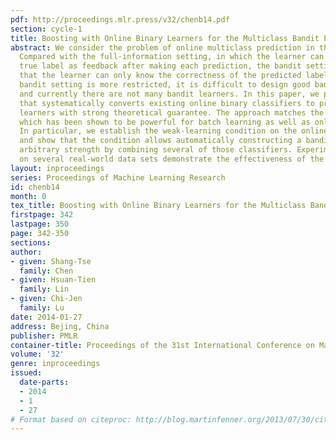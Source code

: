 ```yaml
---
pdf: http://proceedings.mlr.press/v32/chenb14.pdf
section: cycle-1
title: Boosting with Online Binary Learners for the Multiclass Bandit Problem
abstract: We consider the problem of online multiclass prediction in the bandit setting.
  Compared with the full-information setting, in which the learner can receive the
  true label as feedback after making each prediction, the bandit setting assumes
  that the learner can only know the correctness of the predicted label. Because the
  bandit setting is more restricted, it is difficult to design good bandit learners
  and currently there are not many bandit learners. In this paper, we propose an approach
  that systematically converts existing online binary classifiers to promising bandit
  learners with strong theoretical guarantee. The approach matches the idea of boosting,
  which has been shown to be powerful for batch learning as well as online learning.
  In particular, we establish the weak-learning condition on the online binary classifiers,
  and show that the condition allows automatically constructing a bandit learner with
  arbitrary strength by combining several of those classifiers. Experimental results
  on several real-world data sets demonstrate the effectiveness of the proposed approach.
layout: inproceedings
series: Proceedings of Machine Learning Research
id: chenb14
month: 0
tex_title: Boosting with Online Binary Learners for the Multiclass Bandit Problem
firstpage: 342
lastpage: 350
page: 342-350
sections: 
author:
- given: Shang-Tse
  family: Chen
- given: Hsuan-Tien
  family: Lin
- given: Chi-Jen
  family: Lu
date: 2014-01-27
address: Bejing, China
publisher: PMLR
container-title: Proceedings of the 31st International Conference on Machine Learning
volume: '32'
genre: inproceedings
issued:
  date-parts:
  - 2014
  - 1
  - 27
# Format based on citeproc: http://blog.martinfenner.org/2013/07/30/citeproc-yaml-for-bibliographies/
---
```

